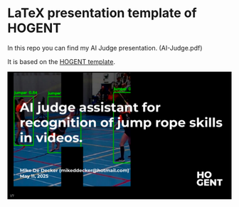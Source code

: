 # LaTeX presentation template of HOGENT

In this repo you can find my AI Judge presentation. (AI-Judge.pdf)

It is based on the [HOGENT template](https://github.com/HoGentTIN/latex-hogent-beamer).

![First slide](graphics/first-slide.png)
